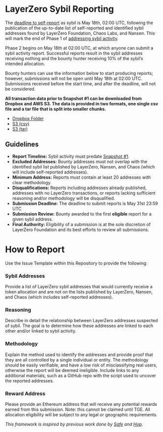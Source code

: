 # LayerZero Sybil Reporting

The [deadline to self-report](https://sybil.layerzero.network/) as sybil is May 18th, 02:00 UTC, following the publication of the up-to-date list of self-reported and identified sybil addresses found by LayerZero Foundation, Chaos Labs, and Nansen. This will mark the end of Phase 1 of [addressing sybil activity](https://medium.com/layerzero-official/addressing-sybil-activity-a2f92218ddd3). 

Phase 2 begins on May 18th at 02:00 UTC, at which anyone can submit a sybil activity report. Successful reports result in the sybil addresses receiving nothing and the bounty hunter receiving 10% of the sybil’s intended allocation. 

Bounty hunters can use the information below to start producing reports; however, submissions will not be open until May 18th at 02:00 UTC. Submissions received before the start time, and after the deadline, will not be considered.

**All transaction data prior to Snapshot #1 can be downloaded from Dropbox and AWS S3. The data is provided in two formats, one single csv file and a tar file that is split into smaller chunks.**
- [Dropbox Folder](https://www.dropbox.com/scl/fo/m0ji3zbmbockvqkyl9353/ALYUg0-rLU2fuDMSd9nuB34?rlkey=kdu7zf877k919c34t754nxerc&st=9t45y59t&dl=0)
- [S3 (csv)](https://layerzerodataset.s3.us-east-2.amazonaws.com/2024-05-15-snapshot1_transactions.csv.gz)
- [S3 (tar)](https://layerzerodataset.s3.us-east-2.amazonaws.com/2024-05-15-snapshot1_transactions.tar)

## Guidelines

- **Report Timeline:** Sybil activity must predate [Snapshot #1](https://twitter.com/LayerZero_Labs/status/1785821562475839843).
- **Excluded Addresses:** Bounty addresses must not overlap with the identified sybil list published by LayerZero, Nansen, and Chaos (which will include self-reported addresses). 
- **Minimum Address:** Reports must contain at least 20 addresses with clear methodology.
- **Disqualifications:** Reports including addresses already published, addresses with no LayerZero transactions, or reports lacking sufficient reasoning and/or methodology will be disqualified. 
- **Submission Deadline:** The deadline to submit reports is May 31st 23:59 UTC
- **Submission Review:** Bounty awarded to the first **eligible** report for a given sybil address.
- **Final Authority:** Eligibility of a submission is at the sole discretion of LayerZero Foundation and its best efforts to review all submissions.


# How to Report

Use the Issue Template within this Repository to provide the following:

### Sybil Addresses
Provide a list of LayerZero sybil addresses that would currently receive a token allocation and are not on the lists published by LayerZero, Nansen, and Chaos (which includes self-reported addresses).
### Reasoning 
Describe in detail the relationship between LayerZero addresses suspected of sybil. The goal is to determine how these addresses are linked to each other and/or linked to sybil activity. 
### Methodology 
Explain the method used to identify the addresses and provide proof that they are all controlled by a single individual or entity. The methodology should be easily verifiable, and have a low risk of misclassifying real users, otherwise the report will be deemed ineligible. Include links to any additional materials, such as a GitHub repo with the script used to uncover the reported addresses.
### Reward Address
Please provide an Ethereum address that will receive any potential rewards earned from this submission. Note: this cannot be claimed until TGE. All allocation eligibility will be subject to any legal or geographic requirements.


*This framework is inspired by previous work done by [Safe](https://github.com/safe-global/safe-user-allocation-reports/) and [Hop](https://github.com/hop-protocol/hop-airdrop).* 

